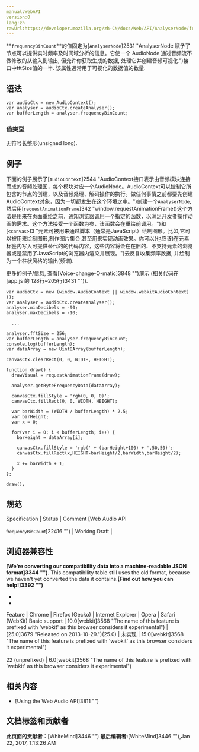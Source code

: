```yaml
---
manual:WebAPI
version:0
lang:zh
rawUrl:https://developer.mozilla.org/zh-CN/docs/Web/API/AnalyserNode/frequencyBinCount
---
```






**`frequencyBinCount`**的值固定为[`AnalyserNode`]2531 "AnalyserNode 赋予了节点可以提供实时频率及时间域分析的信息。它使一个 AudioNode 通过音频流不做修改的从输入到输出, 但允许你获取生成的数据, 处理它并创建音频可视化.")接口中fftSize值的一半. 该属性通常用于可视化的数据值的数量.


## 语法<a name="语法"></a>

```
var audioCtx = new AudioContext();
var analyser = audioCtx.createAnalyser();
var bufferLength = analyser.frequencyBinCount;
```

### 值类型<a name="值类型"></a>


无符号长整形(unsigned long).


## 例子<a name="例子"></a>


下面的例子展示了[`AudioContext`]2544 "AudioContext接口表示由音频模块连接而成的音频处理图，每个模块对应一个AudioNode。AudioContext可以控制它所包含的节点的创建，以及音频处理、解码操作的执行。做任何事情之前都要先创建AudioContext对象，因为一切都发生在这个环境之中。")创建一个`AnalyserNode`, 然后用[`requestAnimationFrame`]342 "window.requestAnimationFrame()这个方法是用来在页面重绘之前，通知浏览器调用一个指定的函数，以满足开发者操作动画的需求。这个方法接受一个函数为参，该函数会在重绘前调用。")和[`<canvas>`]3 "<canvas>元素可被用来通过脚本（通常是JavaScript）绘制图形。比如,它可以被用来绘制图形,制作图片集合,甚至用来实现动画效果。你可以(也应该)在元素标签内写入可提供替代的的代码内容，这些内容将会在在旧的、不支持<canvas>元素的浏览器或是禁用了JavaScript的浏览器内渲染并展现。")去反复收集频率数据, 并绘制为一个柱状风格的输出(频谱).



更多的例子/信息, 查看[Voice-change-O-matic]3848 "")演示 (相关代码在[app.js 的 128行~205行]3431 "")).


```
var audioCtx = new (window.AudioContext || window.webkitAudioContext)();
var analyser = audioCtx.createAnalyser();
analyser.minDecibels = -90;
analyser.maxDecibels = -10;

  ...

analyser.fftSize = 256;
var bufferLength = analyser.frequencyBinCount;
console.log(bufferLength);
var dataArray = new Uint8Array(bufferLength);

canvasCtx.clearRect(0, 0, WIDTH, HEIGHT);

function draw() {
  drawVisual = requestAnimationFrame(draw);

  analyser.getByteFrequencyData(dataArray);

  canvasCtx.fillStyle = 'rgb(0, 0, 0)';
  canvasCtx.fillRect(0, 0, WIDTH, HEIGHT);

  var barWidth = (WIDTH / bufferLength) * 2.5;
  var barHeight;
  var x = 0;

  for(var i = 0; i < bufferLength; i++) {
    barHeight = dataArray[i];

    canvasCtx.fillStyle = 'rgb(' + (barHeight+100) + ',50,50)';
    canvasCtx.fillRect(x,HEIGHT-barHeight/2,barWidth,barHeight/2);

    x += barWidth + 1;
  }
};

draw();
```

## 规范<a name="规范"></a>
Specification | Status | Comment 
[Web Audio API<br></br><small>frequencyBinCount</small>]22416 "") | Working Draft |  


## 浏览器兼容性<a name="浏览器兼容性"></a>


**[We&#39;re converting our compatibility data into a machine-readable JSON format]3344 "")**. This compatibility table still uses the old format, because we haven&#39;t yet converted the data it contains.**[Find out how you can help!]3392 "")**


* 
* 
Feature | Chrome | Firefox (Gecko) | Internet Explorer | Opera | Safari (WebKit) 
Basic support | 10.0[webkit]3568 "The name of this feature is prefixed with 'webkit' as this browser considers it experimental") | [25.0]3679 "Released on 2013-10-29.")(25.0) | 未实现 | 15.0[webkit]3568 "The name of this feature is prefixed with 'webkit' as this browser considers it experimental")<br></br>22 (unprefixed) | 6.0[webkit]3568 "The name of this feature is prefixed with 'webkit' as this browser considers it experimental") 





## 相关内容<a name="相关内容"></a>

* [Using the Web Audio API]3811 "")



## 文档标签和贡献者
**此页面的贡献者：**[WhiteMind]3446 "")
**最后编辑者:**[WhiteMind]3446 ""),<time>Jan 22, 2017, 1:13:26 AM</time>


